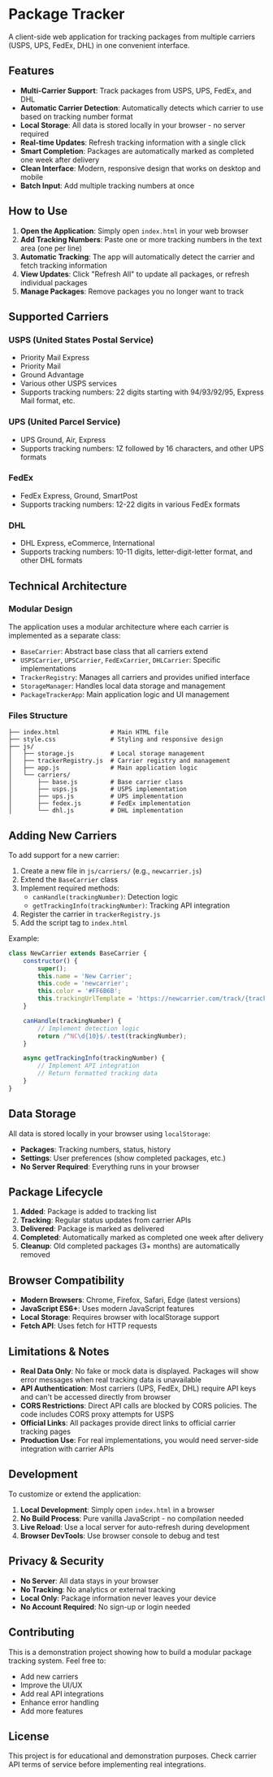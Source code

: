 # Package Tracker

A client-side web application for tracking packages from multiple carriers (USPS, UPS, FedEx, DHL) in one convenient interface.

## Features

- **Multi-Carrier Support**: Track packages from USPS, UPS, FedEx, and DHL
- **Automatic Carrier Detection**: Automatically detects which carrier to use based on tracking number format
- **Local Storage**: All data is stored locally in your browser - no server required
- **Real-time Updates**: Refresh tracking information with a single click
- **Smart Completion**: Packages are automatically marked as completed one week after delivery
- **Clean Interface**: Modern, responsive design that works on desktop and mobile
- **Batch Input**: Add multiple tracking numbers at once

## How to Use

1. **Open the Application**: Simply open `index.html` in your web browser
2. **Add Tracking Numbers**: Paste one or more tracking numbers in the text area (one per line)
3. **Automatic Tracking**: The app will automatically detect the carrier and fetch tracking information
4. **View Updates**: Click "Refresh All" to update all packages, or refresh individual packages
5. **Manage Packages**: Remove packages you no longer want to track

## Supported Carriers

### USPS (United States Postal Service)
- Priority Mail Express
- Priority Mail
- Ground Advantage
- Various other USPS services
- Supports tracking numbers: 22 digits starting with 94/93/92/95, Express Mail format, etc.

### UPS (United Parcel Service)
- UPS Ground, Air, Express
- Supports tracking numbers: 1Z followed by 16 characters, and other UPS formats

### FedEx
- FedEx Express, Ground, SmartPost
- Supports tracking numbers: 12-22 digits in various FedEx formats

### DHL
- DHL Express, eCommerce, International
- Supports tracking numbers: 10-11 digits, letter-digit-letter format, and other DHL formats

## Technical Architecture

### Modular Design
The application uses a modular architecture where each carrier is implemented as a separate class:

- `BaseCarrier`: Abstract base class that all carriers extend
- `USPSCarrier`, `UPSCarrier`, `FedExCarrier`, `DHLCarrier`: Specific implementations
- `TrackerRegistry`: Manages all carriers and provides unified interface
- `StorageManager`: Handles local data storage and management
- `PackageTrackerApp`: Main application logic and UI management

### Files Structure
```
├── index.html              # Main HTML file
├── style.css               # Styling and responsive design
├── js/
│   ├── storage.js          # Local storage management
│   ├── trackerRegistry.js  # Carrier registry and management
│   ├── app.js              # Main application logic
│   └── carriers/
│       ├── base.js         # Base carrier class
│       ├── usps.js         # USPS implementation
│       ├── ups.js          # UPS implementation
│       ├── fedex.js        # FedEx implementation
│       └── dhl.js          # DHL implementation
```

## Adding New Carriers

To add support for a new carrier:

1. Create a new file in `js/carriers/` (e.g., `newcarrier.js`)
2. Extend the `BaseCarrier` class
3. Implement required methods:
   - `canHandle(trackingNumber)`: Detection logic
   - `getTrackingInfo(trackingNumber)`: Tracking API integration
4. Register the carrier in `trackerRegistry.js`
5. Add the script tag to `index.html`

Example:
```javascript
class NewCarrier extends BaseCarrier {
    constructor() {
        super();
        this.name = 'New Carrier';
        this.code = 'newcarrier';
        this.color = '#FF6B6B';
        this.trackingUrlTemplate = 'https://newcarrier.com/track/{trackingNumber}';
    }

    canHandle(trackingNumber) {
        // Implement detection logic
        return /^NC\d{10}$/.test(trackingNumber);
    }

    async getTrackingInfo(trackingNumber) {
        // Implement API integration
        // Return formatted tracking data
    }
}
```

## Data Storage

All data is stored locally in your browser using `localStorage`:

- **Packages**: Tracking numbers, status, history
- **Settings**: User preferences (show completed packages, etc.)
- **No Server Required**: Everything runs in your browser

## Package Lifecycle

1. **Added**: Package is added to tracking list
2. **Tracking**: Regular status updates from carrier APIs
3. **Delivered**: Package is marked as delivered
4. **Completed**: Automatically marked as completed one week after delivery
5. **Cleanup**: Old completed packages (3+ months) are automatically removed

## Browser Compatibility

- **Modern Browsers**: Chrome, Firefox, Safari, Edge (latest versions)
- **JavaScript ES6+**: Uses modern JavaScript features
- **Local Storage**: Requires browser with localStorage support
- **Fetch API**: Uses fetch for HTTP requests

## Limitations & Notes

- **Real Data Only**: No fake or mock data is displayed. Packages will show error messages when real tracking data is unavailable
- **API Authentication**: Most carriers (UPS, FedEx, DHL) require API keys and can't be accessed directly from browser
- **CORS Restrictions**: Direct API calls are blocked by CORS policies. The code includes CORS proxy attempts for USPS
- **Official Links**: All packages provide direct links to official carrier tracking pages
- **Production Use**: For real implementations, you would need server-side integration with carrier APIs

## Development

To customize or extend the application:

1. **Local Development**: Simply open `index.html` in a browser
2. **No Build Process**: Pure vanilla JavaScript - no compilation needed
3. **Live Reload**: Use a local server for auto-refresh during development
4. **Browser DevTools**: Use browser console to debug and test

## Privacy & Security

- **No Server**: All data stays in your browser
- **No Tracking**: No analytics or external tracking
- **Local Only**: Package information never leaves your device
- **No Account Required**: No sign-up or login needed

## Contributing

This is a demonstration project showing how to build a modular package tracking system. Feel free to:

- Add new carriers
- Improve the UI/UX
- Add real API integrations
- Enhance error handling
- Add more features

## License

This project is for educational and demonstration purposes. Check carrier API terms of service before implementing real integrations. 